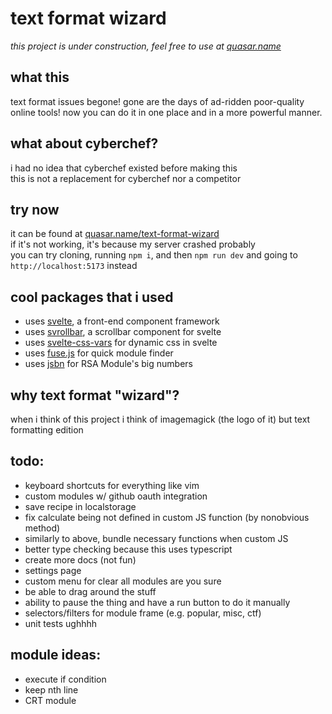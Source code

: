 # text format wizard

*this project is under construction, feel free to use at [quasar.name](https://quasar.name/text-format-wizard)*

## what this

text format issues begone!
gone are the days of ad-ridden poor-quality online tools! now you can do it in one place and in a more powerful manner.

## what about cyberchef?

i had no idea that cyberchef existed before making this<br>
this is not a replacement for cyberchef nor a competitor

## try now

it can be found at [quasar.name/text-format-wizard](https://quasar.name/text-format-wizard/)<br>
if it's not working, it's because my server crashed probably<br>
you can try cloning, running `npm i`, and then `npm run dev` and going to `http://localhost:5173` instead

## cool packages that i used

- uses [svelte](https://svelte.dev/), a front-end component framework
- uses [svrollbar](https://github.com/daylilyfield/svrollbar), a scrollbar component for svelte
- uses [svelte-css-vars](https://github.com/kaisermann/svelte-css-vars) for dynamic css in svelte
- uses [fuse.js](https://fusejs.io/) for quick module finder
- uses [jsbn](https://github.com/andyperlitch/jsbn) for RSA Module's big numbers

## why text format "wizard"?

when i think of this project i think of imagemagick (the logo of it) but text formatting edition

## todo:
- keyboard shortcuts for everything like vim
- custom modules w/ github oauth integration
- save recipe in localstorage
- fix calculate being not defined in custom JS function (by nonobvious method)
- similarly to above, bundle necessary functions when custom JS
- better type checking because this uses typescript
- create more docs (not fun)
- settings page
- custom menu for clear all modules are you sure
- be able to drag around the stuff
- ability to pause the thing and have a run button to do it manually
- selectors/filters for module frame (e.g. popular, misc, ctf)
- unit tests ughhhh

## module ideas:
- execute if condition
- keep nth line
- CRT module
